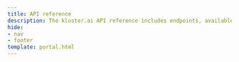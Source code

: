 ```yaml
---
title: API reference
description: The kluster.ai API reference includes endpoints, available methods, required parameters, and response format information for kluster.ai's OpenAI-compatible API.
hide:
- nav
- footer
template: portal.html
---
```

